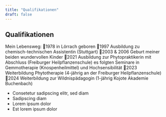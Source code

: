 ```yaml
---
title: "Qualifikationen"
draft: false
---
```

## Qualifikationen
Mein Lebensweg:
🌸1978 in Lörrach geboren 
🌸1997 Ausbildung zu chemisch-technischen Assistentin (Stuttgart)
🌸2003 & 2006 Geburt meiner beiden wundervollen Kinder
🌸2021 Ausbildung zur Phytopraktikerin mit Abschluss (Freiburger Heilpflanzenschule)
	es folgten Seminare in Gemmotherapie (Knospenheilmittel) und Hochsensibilität
🌸2023 Weiterbildung Phytotherapie (4-jährig an der Freiburger Heilpflanzenschule)
🌸2024 Weiterbildung zur Wildnispädagogin (1-jährig Kojote Akademie Buchenbach)

<ul>
    <li>Consetetur sadipscing elitr, sed diam</li>
    <li>Sadipscing diam</li>
    <li>Lorem ipsum dolor</li>
    <li>Est lorem ipsum dolor</li>
</ul>
